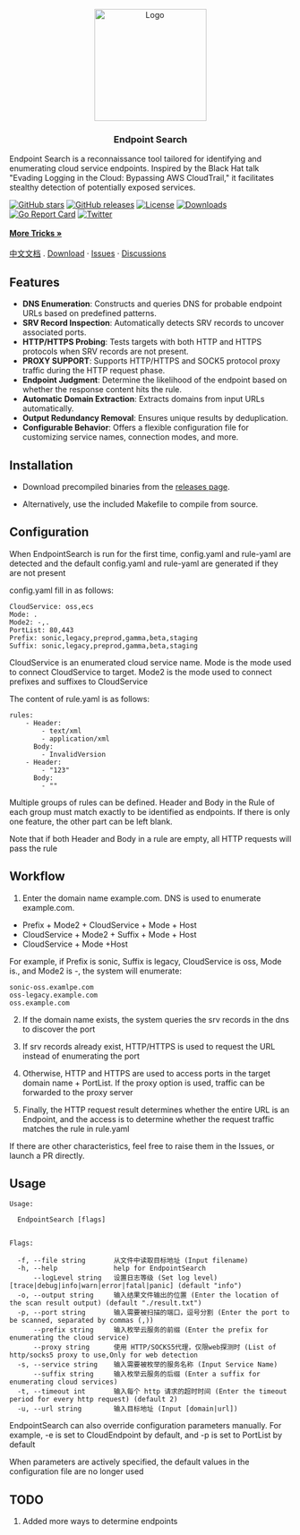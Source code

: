 <p align="center">
  <a href="https://github.com/wgpsec/ENScan_GO">
    <img src="https://github.com/wgpsec/EndpointSearch/assets/16091665/9a26fcef-26fe-4f6b-8c8f-905cdd066296" alt="Logo" width="200" height="200">
  </a>
  <h3 align="center">Endpoint Search</h3>
  <p align="center">

Endpoint Search is a reconnaissance tool tailored for identifying and enumerating cloud service endpoints. Inspired by the Black Hat talk "Evading Logging in the Cloud: Bypassing AWS CloudTrail," it facilitates stealthy detection of potentially exposed services.
  </p>

<a href="https://github.com/wgpsec/EndpointSearch/stargazers"><img alt="GitHub stars" src="https://img.shields.io/github/stars/wgpsec/EndpointSearch"/></a>
<a href="https://github.com/wgpsec/EndpointSearch/releases"><img alt="GitHub releases" src="https://img.shields.io/github/release/wgpsec/EndpointSearch"/></a>
<a href="https://github.com/wgpsec/EndpointSearch/blob/main/LICENSE"><img alt="License" src="https://img.shields.io/badge/License-Apache%202.0-blue.svg"/></a>
<a href="https://github.com/wgpsec/EndpointSearch/releases"><img alt="Downloads" src="https://img.shields.io/github/downloads/wgpsec/EndpointSearch/total?color=brightgreen"/></a>
<a href="https://goreportcard.com/report/github.com/wgpsec/EndpointSearch"><img alt="Go Report Card" src="https://goreportcard.com/badge/github.com/wgpsec/EndpointSearch"/></a>
<a href="https://twitter.com/wgpsec"><img alt="Twitter" src="https://img.shields.io/twitter/follow/wgpsec?label=Followers&style=social" /></a>
<br>
<br>
<a href="https://github.com/wgpsec/EndpointSearch/discussions"><strong>More Tricks »</strong></a>
      <br/>
    <br />
        <a href="https://github.com/wgpsec/EndpointSearch/blob/main/README_CN.md">中文文档</a>
    .
    <a href="https://github.com/wgpsec/EndpointSearch/releases">Download</a>
    ·
    <a href="https://github.com/wgpsec/EndpointSearch/issues">Issues</a>
    ·
    <a href="https://github.com/wgpsec/EndpointSearch/discussions">Discussions</a>
  </p>

## Features
* **DNS Enumeration**: Constructs and queries DNS for probable endpoint URLs based on predefined patterns.
* **SRV Record Inspection**: Automatically detects SRV records to uncover associated ports.
* **HTTP/HTTPS Probing**: Tests targets with both HTTP and HTTPS protocols when SRV records are not present.
* **PROXY SUPPORT**: Supports HTTP/HTTPS and SOCK5 protocol proxy traffic during the HTTP request phase.
* **Endpoint Judgment**: Determine the likelihood of the endpoint based on whether the response content hits the rule.
* **Automatic Domain Extraction**: Extracts domains from input URLs automatically.
* **Output Redundancy Removal**: Ensures unique results by deduplication.
* **Configurable Behavior**: Offers a flexible configuration file for customizing service names, connection modes, and more.

## Installation

* Download precompiled binaries from the [releases page](https://github.com/wgpsec/EndpointSearch/releases).

* Alternatively, use the included Makefile to compile from source.

## Configuration
When EndpointSearch is run for the first time, config.yaml and rule-yaml are detected and the default config.yaml and rule-yaml are generated if they are not present

config.yaml fill in as follows:
```
CloudService: oss,ecs
Mode: .
Mode2: -,.
PortList: 80,443
Prefix: sonic,legacy,preprod,gamma,beta,staging
Suffix: sonic,legacy,preprod,gamma,beta,staging
```
CloudService is an enumerated cloud service name. Mode is the mode used to connect CloudService to target. Mode2 is the mode used to connect prefixes and suffixes to CloudService

The content of rule.yaml is as follows:
```
rules:
    - Header:
        - text/xml
        - application/xml
      Body:
        - InvalidVersion
    - Header:
        - "123"
      Body:
        - ""
```
Multiple groups of rules can be defined. Header and Body in the Rule of each group must match exactly to be identified as endpoints. If there is only one feature, the other part can be left blank.

Note that if both Header and Body in a rule are empty, all HTTP requests will pass the rule

## Workflow
1. Enter the domain name example.com. DNS is used to enumerate example.com.
* Prefix + Mode2 + CloudService + Mode + Host
* CloudService + Mode2 + Suffix + Mode + Host
* CloudService + Mode +Host

For example, if Prefix is sonic, Suffix is legacy, CloudService is oss, Mode is., and Mode2 is -, the system will enumerate:
```
sonic-oss.examlpe.com
oss-legacy.example.com
oss.example.com
```

2. If the domain name exists, the system queries the srv records in the dns to discover the port

3. If srv records already exist, HTTP/HTTPS is used to request the URL instead of enumerating the port

4. Otherwise, HTTP and HTTPS are used to access ports in the target domain name + PortList. If the proxy option is used, traffic can be forwarded to the proxy server

5. Finally, the HTTP request result determines whether the entire URL is an Endpoint, and the access is to determine whether the request traffic matches the rule in rule.yaml

If there are other characteristics, feel free to raise them in the Issues, or launch a PR directly.

## Usage
```
Usage:

  EndpointSearch [flags]


Flags:

  -f, --file string       从文件中读取目标地址 (Input filename)
  -h, --help              help for EndpointSearch
      --logLevel string   设置日志等级 (Set log level) [trace|debug|info|warn|error|fatal|panic] (default "info")
  -o, --output string     输入结果文件输出的位置 (Enter the location of the scan result output) (default "./result.txt")
  -p, --port string       输入需要被扫描的端口，逗号分割 (Enter the port to be scanned, separated by commas (,))
      --prefix string     输入枚举云服务的前缀 (Enter the prefix for enumerating the cloud service)
      --proxy string      使用 HTTP/SOCKS5代理，仅限web探测时 (List of http/socks5 proxy to use,Only for web detection
  -s, --service string    输入需要被枚举的服务名称 (Input Service Name)
      --suffix string     输入枚举云服务的后缀 (Enter a suffix for enumerating cloud services)
  -t, --timeout int       输入每个 http 请求的超时时间 (Enter the timeout period for every http request) (default 2)
  -u, --url string        输入目标地址 (Input [domain|url])
```

EndpointSearch can also override configuration parameters manually. For example, -e is set to CloudEndpoint by default, and -p is set to PortList by default

When parameters are actively specified, the default values in the configuration file are no longer used


## TODO
1. Added more ways to determine endpoints

